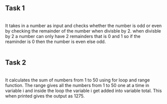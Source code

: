 ## Task 1
<br>
It takes in a number as input and checks whether the number is odd or even by checking the remainder of the number when divisble by 2. 
when divisble by 2 a number can only have 2 remainders that is 0 and 1 so if the reaminder is 0 then the number is even else odd.
</br></br>

## Task 2
<br>
It calculates the sum of numbers from 1 to 50 using for loop and range function. 
The range gives all the numbers from 1 to 50 one at a time in variable i and inside the loop the variable i get added into variable total.
This when printed gives the output as 1275.
